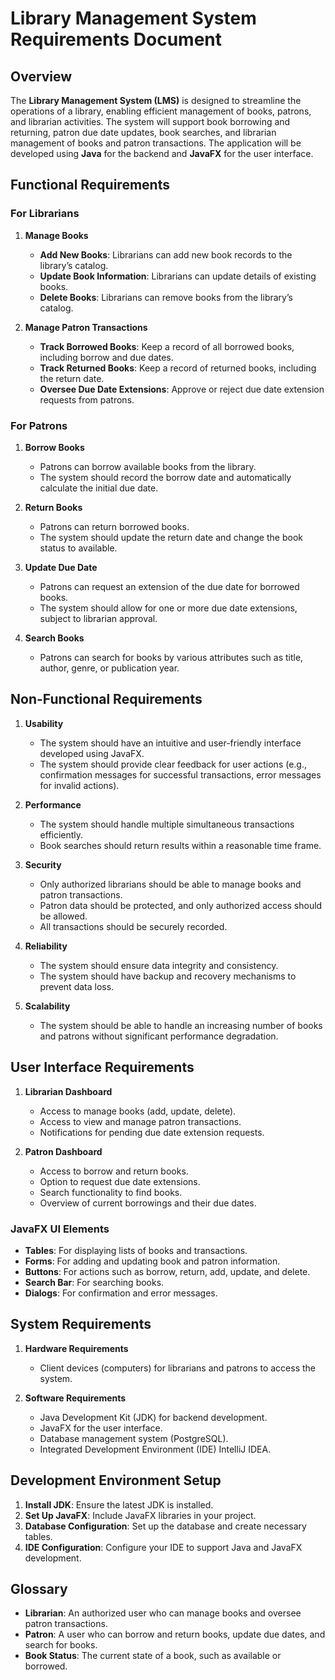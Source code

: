 # **Library Management System Requirements Document**

## **Overview**

The **Library Management System (LMS)** is designed to streamline the operations of a library, enabling efficient management of books, patrons, and librarian activities. The system will support book borrowing and returning, patron due date updates, book searches, and librarian management of books and patron transactions. The application will be developed using **Java** for the backend and **JavaFX** for the user interface.

## **Functional Requirements**

### **For Librarians**

1. **Manage Books**
    - **Add New Books**: Librarians can add new book records to the library’s catalog.
    - **Update Book Information**: Librarians can update details of existing books.
    - **Delete Books**: Librarians can remove books from the library’s catalog.

2. **Manage Patron Transactions**
    - **Track Borrowed Books**: Keep a record of all borrowed books, including borrow and due dates.
    - **Track Returned Books**: Keep a record of returned books, including the return date.
    - **Oversee Due Date Extensions**: Approve or reject due date extension requests from patrons.

### **For Patrons**

1. **Borrow Books**
    - Patrons can borrow available books from the library.
    - The system should record the borrow date and automatically calculate the initial due date.

2. **Return Books**
    - Patrons can return borrowed books.
    - The system should update the return date and change the book status to available.

3. **Update Due Date**
    - Patrons can request an extension of the due date for borrowed books.
    - The system should allow for one or more due date extensions, subject to librarian approval.

4. **Search Books**
    - Patrons can search for books by various attributes such as title, author, genre, or publication year.

## **Non-Functional Requirements**

1. **Usability**
    - The system should have an intuitive and user-friendly interface developed using JavaFX.
    - The system should provide clear feedback for user actions (e.g., confirmation messages for successful transactions, error messages for invalid actions).

2. **Performance**
    - The system should handle multiple simultaneous transactions efficiently.
    - Book searches should return results within a reasonable time frame.

3. **Security**
    - Only authorized librarians should be able to manage books and patron transactions.
    - Patron data should be protected, and only authorized access should be allowed.
    - All transactions should be securely recorded.

4. **Reliability**
    - The system should ensure data integrity and consistency.
    - The system should have backup and recovery mechanisms to prevent data loss.

5. **Scalability**
    - The system should be able to handle an increasing number of books and patrons without significant performance degradation.


## **User Interface Requirements**

1. **Librarian Dashboard**
    - Access to manage books (add, update, delete).
    - Access to view and manage patron transactions.
    - Notifications for pending due date extension requests.

2. **Patron Dashboard**
    - Access to borrow and return books.
    - Option to request due date extensions.
    - Search functionality to find books.
    - Overview of current borrowings and their due dates.

### **JavaFX UI Elements**
- **Tables**: For displaying lists of books and transactions.
- **Forms**: For adding and updating book and patron information.
- **Buttons**: For actions such as borrow, return, add, update, and delete.
- **Search Bar**: For searching books.
- **Dialogs**: For confirmation and error messages.

## **System Requirements**

1. **Hardware Requirements**
    - Client devices (computers) for librarians and patrons to access the system.

2. **Software Requirements**
    - Java Development Kit (JDK) for backend development.
    - JavaFX for the user interface.
    - Database management system (PostgreSQL).
    - Integrated Development Environment (IDE)  IntelliJ IDEA.

## **Development Environment Setup**

1. **Install JDK**: Ensure the latest JDK is installed.
2. **Set Up JavaFX**: Include JavaFX libraries in your project.
3. **Database Configuration**: Set up the database and create necessary tables.
4. **IDE Configuration**: Configure your IDE to support Java and JavaFX development.

## **Glossary**

- **Librarian**: An authorized user who can manage books and oversee patron transactions.
- **Patron**: A user who can borrow and return books, update due dates, and search for books.
- **Book Status**: The current state of a book, such as available or borrowed.

